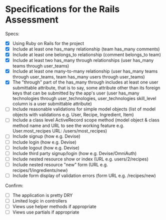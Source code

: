 # Specifications for the Rails Assessment

Specs:
- [x] Using Ruby on Rails for the project
- [x] Include at least one has_many relationship (team has_many comments) 
- [x] Include at least one belongs_to relationship (comment belongs_to team)
- [x] Include at least two has_many through relationships (user has_many teams through user_teams)
- [x] Include at least one many-to-many relationship (user has_many teams through user_teams, team has_many users through user_teams)
- [x] The "through" part of the has_many through includes at least one user submittable attribute, that is to say, some attribute other than its foreign keys that can be submitted by the app's user (user has_many technologies through user_technologies, user_technologies skill_level column is a user submittable attribute)
- [ ] Include reasonable validations for simple model objects (list of model objects with validations e.g. User, Recipe, Ingredient, Item)
- [ ] Include a class level ActiveRecord scope method (model object & class method name and URL to see the working feature e.g. User.most_recipes URL: /users/most_recipes)
- [ ] Include signup (how e.g. Devise)
- [ ] Include login (how e.g. Devise)
- [ ] Include logout (how e.g. Devise)
- [ ] Include third party signup/login (how e.g. Devise/OmniAuth)
- [ ] Include nested resource show or index (URL e.g. users/2/recipes)
- [ ] Include nested resource "new" form (URL e.g. recipes/1/ingredients/new)
- [ ] Include form display of validation errors (form URL e.g. /recipes/new)

Confirm:
- [ ] The application is pretty DRY
- [ ] Limited logic in controllers
- [ ] Views use helper methods if appropriate
- [ ] Views use partials if appropriate